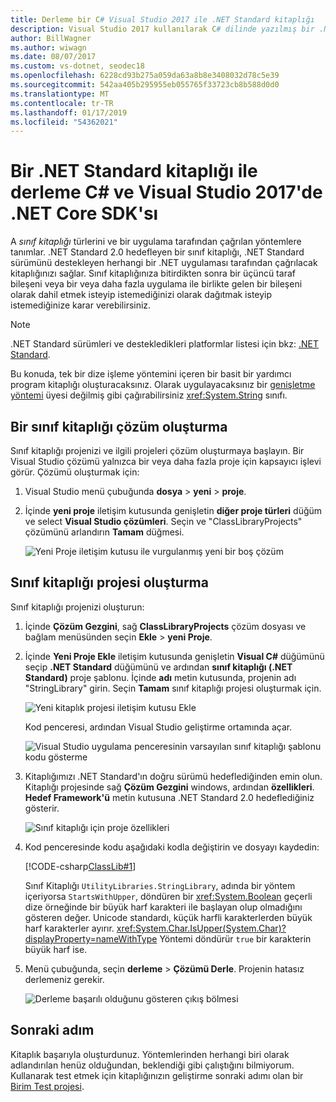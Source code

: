 ```yaml
---
title: Derleme bir C# Visual Studio 2017 ile .NET Standard kitaplığı
description: Visual Studio 2017 kullanılarak C# dilinde yazılmış bir .NET Standard sınıf kitaplığı oluşturmayı öğrenin.
author: BillWagner
ms.author: wiwagn
ms.date: 08/07/2017
ms.custom: vs-dotnet, seodec18
ms.openlocfilehash: 6228cd93b275a059da63a8b8e3408032d78c5e39
ms.sourcegitcommit: 542aa405b295955eb055765f33723cb8b588d0d0
ms.translationtype: MT
ms.contentlocale: tr-TR
ms.lasthandoff: 01/17/2019
ms.locfileid: "54362021"
---
```

# <a name="build-a-net-standard-library-with-c-and-the-net-core-sdk-in-visual-studio-2017"></a>Bir .NET Standard kitaplığı ile derleme C# ve Visual Studio 2017'de .NET Core SDK'sı

A *sınıf kitaplığı* türlerini ve bir uygulama tarafından çağrılan yöntemlere tanımlar. .NET Standard 2.0 hedefleyen bir sınıf kitaplığı, .NET Standard sürümünü destekleyen herhangi bir .NET uygulaması tarafından çağrılacak kitaplığınızı sağlar. Sınıf kitaplığınıza bitirdikten sonra bir üçüncü taraf bileşeni veya bir veya daha fazla uygulama ile birlikte gelen bir bileşeni olarak dahil etmek isteyip istemediğinizi olarak dağıtmak isteyip istemediğinize karar verebilirsiniz.

> [!NOTE]
> .NET Standard sürümleri ve destekledikleri platformlar listesi için bkz: [.NET Standard](../../standard/net-standard.md).

Bu konuda, tek bir dize işleme yöntemini içeren bir basit bir yardımcı program kitaplığı oluşturacaksınız. Olarak uygulayacaksınız bir [genişletme yöntemi](../../csharp/programming-guide/classes-and-structs/extension-methods.md) üyesi değilmiş gibi çağırabilirsiniz <xref:System.String> sınıfı.

## <a name="creating-a-class-library-solution"></a>Bir sınıf kitaplığı çözüm oluşturma

Sınıf kitaplığı projenizi ve ilgili projeleri çözüm oluşturmaya başlayın. Bir Visual Studio çözümü yalnızca bir veya daha fazla proje için kapsayıcı işlevi görür. Çözümü oluşturmak için:

1. Visual Studio menü çubuğunda **dosya** > **yeni** > **proje**.

1. İçinde **yeni proje** iletişim kutusunda genişletin **diğer proje türleri** düğüm ve select **Visual Studio çözümleri**. Seçin ve "ClassLibraryProjects" çözümünü arlandırın **Tamam** düğmesi.

   ![Yeni Proje iletişim kutusu ile vurgulanmış yeni bir boş çözüm](./media/library-with-visual-studio/new-project-dialog.png)

## <a name="creating-the-class-library-project"></a>Sınıf kitaplığı projesi oluşturma

Sınıf kitaplığı projenizi oluşturun:

1. İçinde **Çözüm Gezgini**, sağ **ClassLibraryProjects** çözüm dosyası ve bağlam menüsünden seçin **Ekle** > **yeni Proje**.

1. İçinde **Yeni Proje Ekle** iletişim kutusunda genişletin **Visual C#** düğümünü seçip **.NET Standard** düğümünü ve ardından **sınıf kitaplığı (.NET Standard)** proje şablonu. İçinde **adı** metin kutusunda, projenin adı "StringLibrary" girin. Seçin **Tamam** sınıf kitaplığı projesi oluşturmak için.

   ![Yeni kitaplık projesi iletişim kutusu Ekle](./media/library-with-visual-studio/add-new-library-project.png)

   Kod penceresi, ardından Visual Studio geliştirme ortamında açar.

   ![Visual Studio uygulama penceresinin varsayılan sınıf kitaplığı şablonu kodu gösterme](./media/library-with-visual-studio/string-library-project.png)

1. Kitaplığımızı .NET Standard'ın doğru sürümü hedeflediğinden emin olun. Kitaplığı projesinde sağ **Çözüm Gezgini** windows, ardından **özellikleri**. **Hedef Framework'ü** metin kutusuna .NET Standard 2.0 hedeflediğiniz gösterir.

   ![Sınıf kitaplığı için proje özellikleri](./media/library-with-visual-studio/library-project-properties.png)

1. Kod penceresinde kodu aşağıdaki kodla değiştirin ve dosyayı kaydedin:

   [!CODE-csharp[ClassLib#1](../../../samples/snippets/csharp/getting_started/with_visual_studio_2017/classlib.cs)]

   Sınıf Kitaplığı `UtilityLibraries.StringLibrary`, adında bir yöntem içeriyorsa `StartsWithUpper`, döndüren bir <xref:System.Boolean> geçerli dize örneğinde bir büyük harf karakteri ile başlayan olup olmadığını gösteren değer. Unicode standardı, küçük harfli karakterlerden büyük harf karakterler ayırır. <xref:System.Char.IsUpper(System.Char)?displayProperty=nameWithType> Yöntemi döndürür `true` bir karakterin büyük harf ise.

1. Menü çubuğunda, seçin **derleme** > **Çözümü Derle**. Projenin hatasız derlemeniz gerekir.

   ![Derleme başarılı olduğunu gösteren çıkış bölmesi](./media/library-with-visual-studio/output-pane-successful-build.png)

## <a name="next-step"></a>Sonraki adım

Kitaplık başarıyla oluşturdunuz. Yöntemlerinden herhangi biri olarak adlandırılan henüz olduğundan, beklendiği gibi çalıştığını bilmiyorum. Kullanarak test etmek için kitaplığınızın geliştirme sonraki adımı olan bir [Birim Test projesi](testing-library-with-visual-studio.md).